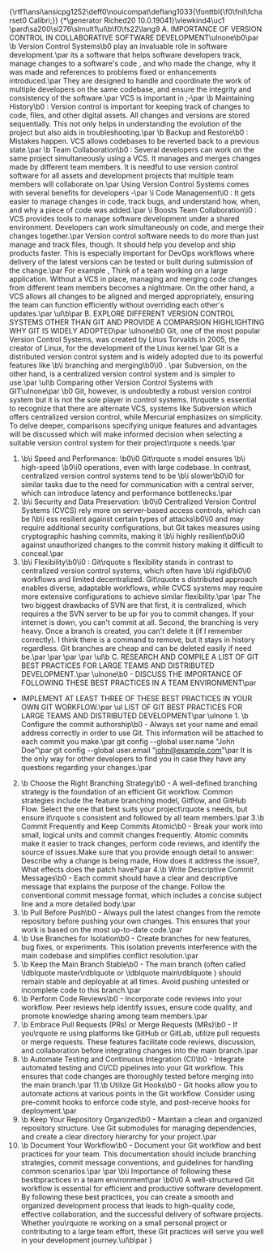 {\rtf1\ansi\ansicpg1252\deff0\nouicompat\deflang1033{\fonttbl{\f0\fnil\fcharset0 Calibri;}}
{\*\generator Riched20 10.0.19041}\viewkind4\uc1 
\pard\sa200\sl276\slmult1\ul\b\f0\fs22\lang9 A. IMPORTANCE OF VERSION CONTROL IN COLLABORATIVE SOFTWARE DEVELOPMENT\ulnone\b0\par
\b Version Control Systems\b0  play an invaluable role in software development.\par
its a software that helps software developers track, manage changes to a software's code , and who made the change, why it was made and references to problems fixed or enhancements introduced.\par
They are designed to handle and coordinate the work of multiple developers on the same codebase, and ensure the integrity and consistency of the software.\par
VCS is important in ;-\par
\b Maintaining History\b0 : Version control is important for keeping track of changes to code, files, and other digital assets. All changes and versions are stored sequentially. This not only helps in understanding the evolution of the project but also aids in troubleshooting.\par
\b Backup and Restore\b0 : Mistakes happen. VCS allows codebases to be reverted back to a previous state.\par
\b Team Collaboration\b0 : Several developers can work on the same project simultaneously using a VCS. It manages and merges changes made by different team members. It is needful to use version control software for all assets and development projects that multiple team members will collaborate on.\par
Using Version Control Systems comes with several benefits for developers -\par
\i Code Management\i0 : It gets easier to manage changes in code, track bugs, and understand how, when, and why a piece of code was added.\par
\i Boosts Team Collaboration\i0 : VCS provides tools to manage software development under a shared environment. Developers can work simultaneously on code, and merge their changes together.\par
Version control software needs to do more than just manage and track files, though. It should help you develop and ship products faster. This is especially important for DevOps workflows where delivery of the latest versions can be tested or built during submission of the change.\par
For example , Think of a team working on a large application. Without a VCS in place, managing and merging code changes from different team members becomes a nightmare. On the other hand, a VCS allows all changes to be aligned and merged appropriately, ensuring the team can function efficiently without overriding each other's updates.\par
\ul\b\par
B. EXPLORE DIFFERENT VERSION CONTROL SYSTEMS OTHER THAN GIT AND PROVIDE A COMPARSION HIGHLIGHTING WHY GIT IS WIDELY ADOPTED\par
\ulnone\b0 Git, one of the most popular Version Control Systems, was created by Linus Torvalds in 2005, the creator of Linux, for the development of the Linux kernel.\par
Git is a distributed version control system and is widely adopted due to its powerful features like \b\i branching and merging\b0\i0 . \par
Subversion, on the other hand, is a centralized version control system and is simpler to use.\par
\ul\b Comparing other Version Control Systems with GIT\ulnone\par
\b0 Git, however, is undoubtedly a robust version control system but it is not the sole player in control systems. It\rquote s essential to recognize that there are alternate VCS, systems like Subversion which offers centralized version control, while Mercurial emphasizes on simplicity. To delve deeper, comparisons specifying unique features and advantages will be discussed which will make informed decision when selecting a suitable version control system for their project\rquote s needs.\par
1. \b\i Speed and Performance: \b0\i0 Git\rquote s model ensures \b\i high-speed \b0\i0 operations, even with large codebase. In contrast, centralized version control systems tend to be \b\i slower\b0\i0  for similar tasks due to the need for communication with a central server, which can introduce latency and performance bottlenecks.\par
2. \b\i Security and Data Preservation: \b0\i0 Centralized Version Control Systems (CVCS) rely more on server-based access controls, which can be l\b\i ess resilient against certain types of attacks\b0\i0  and may require additional security configurations, but Git takes measures using cryptographic hashing commits, making it \b\i highly resilient\b0\i0  against unauthorized changes to the commit history making it difficult to conceal.\par
3. \b\i Flexibility\b0\i0 : Git\rquote s flexibility stands in contrast to centralized version control systems, which often have \b\i rigid\b0\i0  workflows and limited decentralized. Git\rquote s distributed approach enables diverse, adaptable workflows, while CVCS systems may require more extensive configurations to achieve similar flexibility.\par
\par
The two biggest drawbacks of SVN are that first, it is centralized, which requires a the SVN server to be up for you to commit changes. If your internet is down, you can't commit at all. Second, the branching is very heavy. Once a branch is created, you can't delete it (if I remember correctly). I think there is a command to remove, but it stays in history regardless. Git branches are cheap and can be deleted easily if need be.\par
\par
\par
\par
\ul\b C. RESEARCH AND COMPILE A LIST OF GIT BEST PRACTICES FOR LARGE TEAMS AND DISTRIBUTED DEVELOPMENT.\par
\ulnone\b0 - DISCUSS THE IMPORTANCE OF FOLLOWING THESE BEST PRACTICES IN A TEAM ENVIRONMENT\par
- IMPLEMENT AT LEAST THREE OF THESE BEST PRACTICES IN YOUR OWN GIT WORKFLOW.\par
\ul LIST OF GIT BEST PRACTICES FOR LARGE TEAMS AND DISTRIBUTED DEVELOPMENT\par
\ulnone 1. \b Configure the commit authorship\b0  - Always set your name and email address correctly in order to use Git. This information will be attached to each commit you make.\par
git config --global user.name "John Doe"\par
git config --global user.email "john@example.com"\par
It is the only way for other developers to find you in case they have any questions regarding your changes.\par
2. \b Choose the Right Branching Strategy\b0  - A well-defined branching strategy is the foundation of an efficient Git workflow. Common strategies include the feature branching model, Gitflow, and GitHub Flow. Select the one that best suits your project\rquote s needs, but ensure it\rquote s consistent and followed by all team members.\par
3.\b  Commit Frequently and Keep Commits Atomic\b0  - Break your work into small, logical units and commit changes frequently. Atomic commits make it easier to track changes, perform code reviews, and identify the source of issues.Make sure that you provide enough detail to answer: Describe why a change is being made, How does it address the issue?, What effects does the patch have?\par
4.\b  Write Descriptive Commit Messages\b0  - Each commit should have a clear and descriptive message that explains the purpose of the change. Follow the conventional commit message format, which includes a concise subject line and a more detailed body.\par
5. \b Pull Before Push\b0  - Always pull the latest changes from the remote repository before pushing your own changes. This ensures that your work is based on the most up-to-date code.\par
6. \b Use Branches for Isolation\b0  - Create branches for new features, bug fixes, or experiments. This isolation prevents interference with the main codebase and simplifies conflict resolution.\par
7. \b Keep the Main Branch Stable\b0  - The main branch (often called \ldblquote master\rdblquote  or \ldblquote main\rdblquote ) should remain stable and deployable at all times. Avoid pushing untested or incomplete code to this branch.\par
8. \b Perform Code Reviews\b0  - Incorporate code reviews into your workflow. Peer reviews help identify issues, ensure code quality, and promote knowledge sharing among team members.\par
9. \b Embrace Pull Requests (PRs) or Merge Requests (MRs)\b0  - If you\rquote re using platforms like GitHub or GitLab, utilize pull requests or merge requests. These features facilitate code reviews, discussion, and collaboration before integrating changes into the main branch.\par
10. \b Automate Testing and Continuous Integration (CI)\b0  - Integrate automated testing and CI/CD pipelines into your Git workflow. This ensures that code changes are thoroughly tested before merging into the main branch.\par
11.\b  Utilize Git Hooks\b0  - Git hooks allow you to automate actions at various points in the Git workflow. Consider using pre-commit hooks to enforce code style, and post-receive hooks for deployment.\par
12. \b Keep Your Repository Organized\b0  - Maintain a clean and organized repository structure. Use Git submodules for managing dependencies, and create a clear directory hierarchy for your project.\par
13. \b Document Your Workflow\b0  - Document your Git workflow and best practices for your team. This documentation should include branching strategies, commit message conventions, and guidelines for handling common scenarios.\par
\par
\b\i Importance of following these bestbpractices in a team environment\par
\b0\i0 A well-structured Git workflow is essential for efficient and productive software development. By following these best practices, you can create a smooth and organized development process that leads to high-quality code, effective collaboration, and the successful delivery of software projects. Whether you\rquote re working on a small personal project or contributing to a large team effort, these Git practices will serve you well in your development journey.\ul\b\par
}
 
